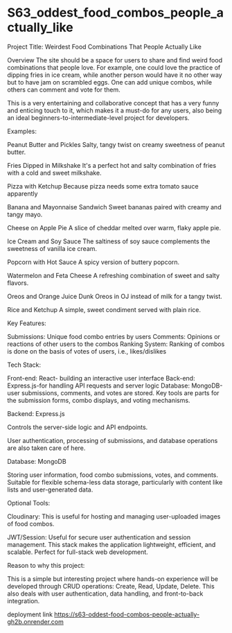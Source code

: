 # S63_oddest_food_combos_people_actually_like
Project Title:  Weirdest Food Combinations That People Actually Like

Overview
The site should be a space for users to share and find weird food combinations that people love. For example, one could love the practice of dipping fries in ice cream, while another person would have it no other way but to have jam on scrambled eggs. One can add unique combos, while others can comment and vote for them.

This is a very entertaining and collaborative concept that has a very funny and enticing touch to it, which makes it a must-do for any users, also being an ideal beginners-to-intermediate-level project for developers.

Examples:

Peanut Butter and Pickles
Salty, tangy twist on creamy sweetness of peanut butter.

Fries Dipped in Milkshake
It's a perfect hot and salty combination of fries with a cold and sweet milkshake.

Pizza with Ketchup
Because pizza needs some extra tomato sauce apparently

Banana and Mayonnaise Sandwich
Sweet bananas paired with creamy and tangy mayo.

Cheese on Apple Pie
A slice of cheddar melted over warm, flaky apple pie.

Ice Cream and Soy Sauce
The saltiness of soy sauce complements the sweetness of vanilla ice cream.

Popcorn with Hot Sauce
A spicy version of buttery popcorn.

Watermelon and Feta Cheese
A refreshing combination of sweet and salty flavors.

Oreos and Orange Juice
Dunk Oreos in OJ instead of milk for a tangy twist.

Rice and Ketchup
A simple, sweet condiment served with plain rice.

Key Features:

Submissions: Unique food combo entries by users
Comments: Opinions or reactions of other users to the combos
Ranking System: Ranking of combos is done on the basis of votes of users, i.e., likes/dislikes

Tech Stack:

Front-end: React- building an interactive user interface
Back-end: Express.js-for handling API requests and server logic
Database: MongoDB-user submissions, comments, and votes are stored.
Key tools are parts for the submission forms, combo displays, and voting mechanisms.

Backend: Express.js

Controls the server-side logic and API endpoints.

User authentication, processing of submissions, and database operations are also taken care of here.

Database: MongoDB

Storing user information, food combo submissions, votes, and comments. Suitable for flexible schema-less data storage, particularly with content like lists and user-generated data.

Optional Tools:

Cloudinary: This is useful for hosting and managing user-uploaded images of food combos.

JWT/Session: Useful for secure user authentication and session management.
This stack makes the application lightweight, efficient, and scalable. Perfect for full-stack web development.

Reason to why this project:

This is a simple but interesting project where hands-on experience will be developed through CRUD operations: Create, Read, Update, Delete. This also deals with user authentication, data handling, and front-to-back integration.

deployment link 
https://s63-oddest-food-combos-people-actually-gh2b.onrender.com 